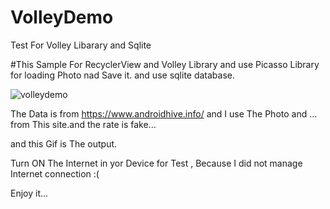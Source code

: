 # VolleyDemo
Test For Volley Libarary and Sqlite


#This Sample For RecyclerView and Volley Library and use Picasso Library for loading Photo nad Save it. and use sqlite database.


![volleydemo](https://user-images.githubusercontent.com/26750131/36096827-fefd580a-0fc5-11e8-8ad4-5f355b003696.gif)

The Data is from https://www.androidhive.info/ and I use The Photo and ... from This site.and the rate is fake...

and this Gif is The output.

Turn ON The Internet in yor Device for Test , Because I did not manage Internet connection :(

Enjoy it...
